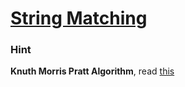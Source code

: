# [String Matching](https://cses.fi/problemset/task/1753)
### Hint
**Knuth Morris Pratt Algorithm**, read [this](https://www.geeksforgeeks.org/kmp-algorithm-for-pattern-searching/)
